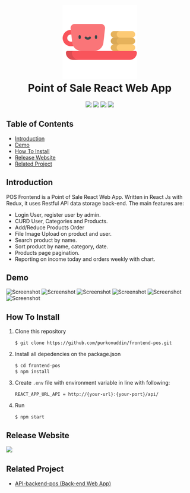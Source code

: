 <h1 align="center">
  <br>
  <img src="https://raw.githubusercontent.com/purkonuddin/frontend-pos/master/src/assets/food-and-restaurant.png" width="200">
  <br>
  Point of Sale React Web App
  <br>
</h1>

<p align="center">
  <img src="https://img.shields.io/badge/Node.js-v12.14.1-success">
  <img src="https://img.shields.io/badge/React-v16.12.0-informational">
  <img src="https://img.shields.io/badge/Axios-v0.19.2-orange">
  <img src="https://img.shields.io/badge/Redux-v4.0.5-orange">
</p>

## Table of Contents

- [Introduction](#introduction)
- [Demo](#demo)
- [How To Install](#how-to-install)
- [Release Website](#release-website)
- [Related Project](#related-project)

## Introduction

POS Frontend is a Point of Sale React Web App. Written in React Js with Redux, it uses Restful API data storage back-end. The main features are:

- Login User, register user by admin.
- CURD User, Categories and Products.
- Add/Reduce Products Order
- File Image Upload on product and user.
- Search product by name.
- Sort product by name, category, date.
- Products page pagination.
- Reporting on income today and orders weekly with chart.

## Demo

![Screenshot](https://user-images.githubusercontent.com/44079569/78572759-0ed96100-7852-11ea-8f40-fdcf54875c16.png)
![Screenshot](https://user-images.githubusercontent.com/44079569/78572840-2dd7f300-7852-11ea-821f-b5ca967c77aa.png)
![Screenshot](https://user-images.githubusercontent.com/44079569/78572874-392b1e80-7852-11ea-934f-d7c88453e2f0.png)
![Screenshot](https://user-images.githubusercontent.com/44079569/78572769-139e1500-7852-11ea-8141-1d8b69221953.png)
![Screenshot](https://user-images.githubusercontent.com/44079569/76099675-0d700b00-5ffe-11ea-88af-e36582c4dce0.png)
![Screenshot](https://user-images.githubusercontent.com/44079569/78574384-1ef24000-7854-11ea-9234-7ae915dfb9c2.png)

## How To Install

1. Clone this repository
   ```
   $ git clone https://github.com/purkonuddin/frontend-pos.git
   ```
2. Install all depedencies on the package.json
   ```
   $ cd frontend-pos
   $ npm install
   ```
3. Create `.env` file with environment variable in line with following:

   ```
   REACT_APP_URL_API = http://{your-url}:{your-port}/api/
   ```

4. Run
   ```
   $ npm start
   ```

## Release Website

<a href="http://34.238.252.183:3000/login">
  <img src="https://img.shields.io/badge/Visit%20on%20the-34.238.252.183-blue.svg?style=popout&logo=amazon-aws"/>
</a>

## Related Project

- [API-backend-pos (Back-end Web App)](https://github.com/purkonuddin/API-backend-pos)
